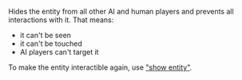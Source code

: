 Hides the entity from all other AI and human players and prevents all interactions with it.
That means:
- it can't be seen
- it can't be touched
- AI players can't target it

To make the entity interactible again, use ["show entity"](https://www.modd.io/docs/functions/showEntity).
